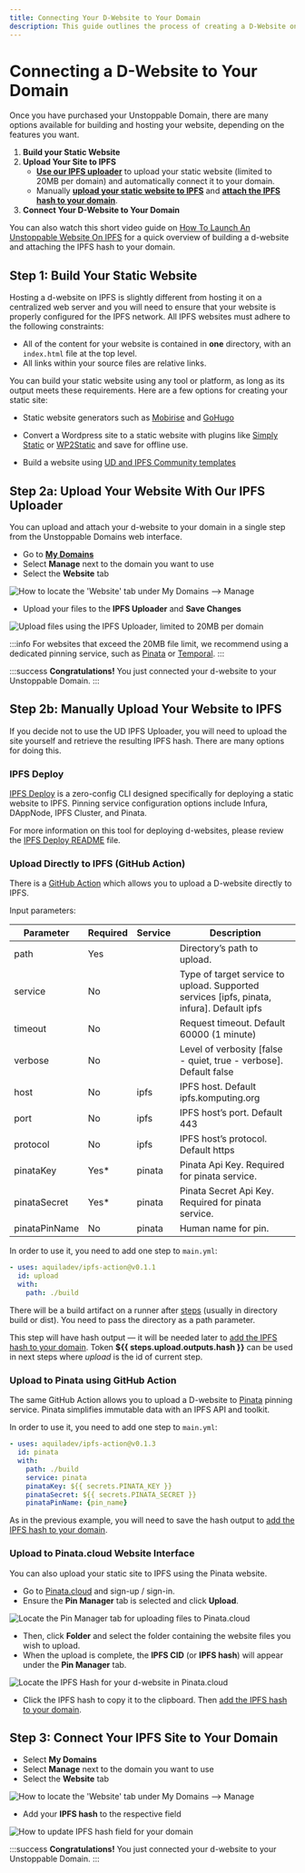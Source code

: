 ```yaml
---
title: Connecting Your D-Website to Your Domain
description: This guide outlines the process of creating a D-Website on IPFS and attaching it to your Unstoppable Domain.
---
```


# Connecting a D-Website to Your Domain

Once you have purchased your Unstoppable Domain, there are many options available for building and hosting your website, depending on the features you want. 

1. **Build your Static Website**
2. **Upload Your Site to IPFS**
    * [**Use our IPFS uploader**](#step-2a-upload-your-website-with-our-ipfs-uploader) to upload your static website (limited to 20MB per domain) and automatically connect it to your domain.
    * Manually [**upload your static website to IPFS**](#step-2b-manually-upload-your-website-to-ipfs) and [**attach the IPFS hash to your domain**](#step-3-connect-your-ipfs-site-to-your-domain).
3. **Connect Your D-Website to Your Domain**

You can also watch this short video guide on [How To Launch An Unstoppable Website On IPFS](https://youtu.be/I9vTeAtELOk) for a quick overview of building a d-website and attaching the IPFS hash to your domain.

## Step 1: Build Your Static Website

Hosting a d-website on IPFS is slightly different from hosting it on a centralized web server and you will need to ensure that your website is properly configured for the IPFS network. All IPFS websites must adhere to the following constraints:

* All of the content for your website is contained in **one** directory, with an `index.html` file at the top level.
* All links within your source files are relative links.

You can build your static website using any tool or platform, as long as its output meets these requirements. Here are a few options for creating your static site:

* Static website generators such as [Mobirise](http://mobirise.com) and [GoHugo](https://gohugo.io)
* Convert a Wordpress site to a static website with plugins like [Simply Static](https://wordpress.org/plugins/simply-static) or [WP2Static](https://wp2static.com) and save for offline use.

* Build a website using [UD and IPFS Community templates](using-a-template.md)

## Step 2a: Upload Your Website With Our IPFS Uploader

You can upload and attach your d-website to your domain in a single step from the Unstoppable Domains web interface.

* Go to [**My Domains**](https://unstoppabledomains.com/domains)
* Select **Manage** next to the domain you want to use
* Select the **Website** tab

![How to locate the 'Website' tab under My Domains --> Manage](/images/website-tab-manage-domains.png '#display=block;width=60%;')

* Upload your files to the **IPFS Uploader** and **Save Changes**

![Upload files using the IPFS Uploader, limited to 20MB per domain](/images/ipfs-file-uploader.png '#display=block;width=60%;')

:::info
For websites that exceed the 20MB file limit, we recommend using a dedicated pinning service, such as [Pinata](https://pinata.cloud) or [Temporal](https://temporal.cloud).
:::

:::success
**Congratulations!** You just connected your d-website to your Unstoppable Domain.
:::

## Step 2b: Manually Upload Your Website to IPFS

If you decide not to use the UD IPFS Uploader, you will need to upload the site yourself and retrieve the resulting IPFS hash. There are many options for doing this.

### IPFS Deploy

[IPFS Deploy](https://github.com/ipfs-shipyard/ipfs-deploy) is a zero-config CLI designed specifically for deploying a static website to IPFS. Pinning service configuration options include Infura, DAppNode, IPFS Cluster, and Pinata.

For more information on this tool for deploying d-websites, please review the [IPFS Deploy README](https://github.com/ipfs-shipyard/ipfs-deploy#readme) file.

### Upload Directly to IPFS (GitHub Action)

There is a [GitHub Action](https://github.com/marketplace/actions/upload-to-ipfs) which allows you to upload a D-website directly to IPFS.

Input parameters:

| Parameter     | Required | Service | Description                                                                                |
| ------------- | -------- | ------- | ------------------------------------------------------------------------------------------ |
| path          | Yes      |         | Directory’s path to upload.                                                                |
| service       | No       |         | Type of target service to upload. Supported services \[ipfs, pinata, infura]. Default ipfs |
| timeout       | No       |         | Request timeout. Default 60000 (1 minute)                                                  |
| verbose       | No       |         | Level of verbosity \[false - quiet, true - verbose]. Default false                         |
| host          | No       | ipfs    | IPFS host. Default ipfs.komputing.org                                                      |
| port          | No       | ipfs    | IPFS host’s port. Default 443                                                              |
| protocol      | No       | ipfs    | IPFS host’s protocol. Default https                                                        |
| pinataKey     | Yes\*    | pinata  | Pinata Api Key. Required for pinata service.                                               |
| pinataSecret  | Yes\*    | pinata  | Pinata Secret Api Key. Required for pinata service.                                        |
| pinataPinName | No       | pinata  | Human name for pin.                                                                        |

In order to use it, you need to add one step to `main.yml`:

```yaml
- uses: aquiladev/ipfs-action@v0.1.1
  id: upload
  with:
    path: ./build
```

There will be a build artifact on a runner after [steps](https://dapps-delivery-guide.readthedocs.io/en/latest/delivery/github-actions.html#step-1-create-pipeline) (usually in directory build or dist). You need to pass the directory as a path parameter.

This step will have hash output — it will be needed later to [add the IPFS hash to your domain](#step-3-connect-your-ipfs-site-to-your-domain). Token **${{ steps.upload.outputs.hash }}** can be used in next steps where _upload_ is the id of current step.

### Upload to Pinata using GitHub Action

The same GitHub Action allows you to upload a D-website to [Pinata](https://pinata.cloud) pinning service. Pinata simplifies immutable data with an IPFS API and toolkit.

In order to use it, you need to add one step to `main.yml`:

```yaml
- uses: aquiladev/ipfs-action@v0.1.3
  id: pinata
  with:
    path: ./build
    service: pinata
    pinataKey: ${{ secrets.PINATA_KEY }}
    pinataSecret: ${{ secrets.PINATA_SECRET }}
    pinataPinName: {pin_name}
```

As in the previous example, you will need to save the hash output to [add the IPFS hash to your domain](./#step-3-connect-your-ipfs-site-to-your-domain).

### Upload to Pinata.cloud Website Interface

You can also upload your static site to IPFS using the Pinata website.

* Go to [Pinata.cloud](https://pinata.cloud) and sign-up / sign-in.
* Ensure the **Pin Manager** tab is selected and click **Upload**.

![Locate the Pin Manager tab for uploading files to Pinata.cloud](/images/pin-manager-pinata.png '#display=block;width=60%;')

* Then, click **Folder** and select the folder containing the website files you wish to upload.
* When the upload is complete, the **IPFS CID** (or **IPFS hash**) will appear under the **Pin Manager** tab.

![Locate the IPFS Hash for your d-website in Pinata.cloud](/images/ipfs-hash-pinata-web-interface.png '#display=block;width=60%;')

* Click the IPFS hash to copy it to the clipboard. Then [add the IPFS hash to your domain](./#step-3-connect-your-ipfs-site-to-your-domain).


## Step 3: Connect Your IPFS Site to Your Domain

* Select **My Domains**
* Select **Manage** next to the domain you want to use
* Select the **Website** tab

![How to locate the 'Website' tab under My Domains --> Manage](/images/website-tab-manage-domains.png '#display=block;width=60%;')

* Add your **IPFS hash** to the respective field

![How to update IPFS hash field for your domain](/images/add-ipfs-hash-mydomains.png '#display=block;width=60%;')

:::success
**Congratulations!** You just connected your d-website to your Unstoppable Domain.
:::
